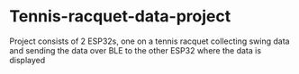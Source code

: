 # Tennis-racquet-data-project
Project consists of 2 ESP32s, one on a tennis racquet collecting swing data and sending the data over BLE to the other ESP32 where the data is displayed
